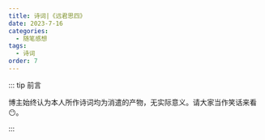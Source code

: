 ```yaml
---
title: 诗词|《远君思四》
date: 2023-7-16
categories: 
  - 随笔感想
tags: 
  - 诗词
order: 7
---
```


::: tip 前言

 博主始终认为本人所作诗词均为消遣的产物，无实际意义。请大家当作笑话来看😶。

:::

<Poem t="《远君思四》" :p="['日暮昏色入何处','千悲烟愁君行路','人间明月望忧苦','思念流入光阴湖','本似星辰天涯角','却无远书盼回顾','长情可寄牵白发','纸信难存心上物']"/>
